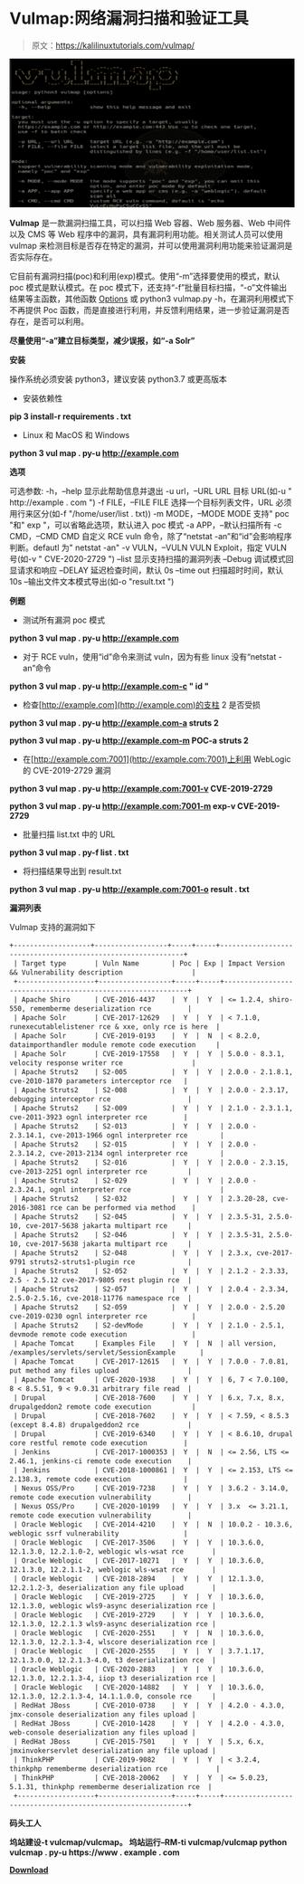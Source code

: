 # Vulmap:网络漏洞扫描和验证工具

> 原文：<https://kalilinuxtutorials.com/vulmap/>

[![Vulmap : Web Vulnerability Scanning & Verification Tools](img//3750cbe068669ba28b7b8a917b0e97d0.png "Vulmap : Web Vulnerability Scanning & Verification Tools")](https://1.bp.blogspot.com/-XcUWpfvYumE/X-pQ6Kk629I/AAAAAAAAIOs/BT5tp7wb7oQv8_S7OA3j3sP4RpA0vILYgCLcBGAsYHQ/s728/Vulmap%25281%2529.png)

**Vulmap** 是一款漏洞扫描工具，可以扫描 Web 容器、Web 服务器、Web 中间件以及 CMS 等 Web 程序中的漏洞，具有漏洞利用功能。相关测试人员可以使用 vulmap 来检测目标是否存在特定的漏洞，并可以使用漏洞利用功能来验证漏洞是否实际存在。

它目前有漏洞扫描(poc)和利用(exp)模式。使用“-m”选择要使用的模式，默认 poc 模式是默认模式。在 poc 模式下，还支持“-f”批量目标扫描，“-o”文件输出结果等主函数，其他函数 [Options](https://github.com/zhzyker/vulmap/#options) 或 python3 vulmap.py -h，在漏洞利用模式下不再提供 Poc 函数，而是直接进行利用，并反馈利用结果，进一步验证漏洞是否存在，是否可以利用。

**尽量使用“-a”建立目标类型，减少误报，如“-a Solr”**

**安装**

操作系统必须安装 python3，建议安装 python3.7 或更高版本

*   安装依赖性

**pip 3 install-r requirements . txt**

*   Linux 和 MacOS 和 Windows

**python 3 vul map . py-u http://example.com**

**选项**

可选参数:
-h，–help 显示此帮助信息并退出
-u url，–URL URL 目标 URL(如-u " http://example . com ")
-f FILE，–FILE FILE 选择一个目标列表文件，URL 必须用行来区分(如-f "/home/user/list . txt))
-m MODE，–MODE MODE 支持" poc "和" exp "，可以省略此选项，默认进入 poc 模式
-a APP，–默认扫描所有
-c CMD，–CMD CMD 自定义 RCE vuln 命令，除了“netstat -an”和“id”会影响程序判断。defautl 为" netstat -an"
-v VULN，–VULN VULN Exploit，指定 VULN 号(如-v " CVE-2020-2729 ")
–list 显示支持扫描的漏洞列表
–Debug 调试模式回显请求和响应
–DELAY 延迟检查时间，默认 0s
–time out 扫描超时时间，默认 10s
–输出文件文本模式导出(如-o "result.txt ")

**例题**

*   测试所有漏洞 poc 模式

**python 3 vul map . py-u http://example.com**

*   对于 RCE vuln，使用“id”命令来测试 vuln，因为有些 linux 没有“netstat -an”命令

**python 3 vul map . py-u http://example.com-c " id "**

*   检查[http://example.com](http://example.com)的支柱 2 是否受损

**python 3 vul map . py-u http://example.com-a struts 2**

**python 3 vul map . py-u http://example.com-m POC-a struts 2**

*   在[http://example.com:7001](http://example.com:7001)上利用 WebLogic 的 CVE-2019-2729 漏洞

**python 3 vul map . py-u http://example.com:7001-v CVE-2019-2729**

**python 3 vul map . py-u http://example.com:7001-m exp-v CVE-2019-2729**

*   批量扫描 list.txt 中的 URL

**python 3 vul map . py-f list . txt**

*   将扫描结果导出到 result.txt

**python 3 vul map . py-u http://example.com:7001-o result . txt**

**漏洞列表**

Vulmap 支持的漏洞如下

```
+-------------------+------------------+-----+-----+-------------------------------------------------------------+
 | Target type       | Vuln Name        | Poc | Exp | Impact Version && Vulnerability description                 |
 +-------------------+------------------+-----+-----+-------------------------------------------------------------+
 | Apache Shiro      | CVE-2016-4437    |  Y  |  Y  | <= 1.2.4, shiro-550, rememberme deserialization rce         |
 | Apache Solr       | CVE-2017-12629   |  Y  |  Y  | < 7.1.0, runexecutablelistener rce & xxe, only rce is here  |
 | Apache Solr       | CVE-2019-0193    |  Y  |  N  | < 8.2.0, dataimporthandler module remote code execution     |
 | Apache Solr       | CVE-2019-17558   |  Y  |  Y  | 5.0.0 - 8.3.1, velocity response writer rce                 |
 | Apache Struts2    | S2-005           |  Y  |  Y  | 2.0.0 - 2.1.8.1, cve-2010-1870 parameters interceptor rce   |
 | Apache Struts2    | S2-008           |  Y  |  Y  | 2.0.0 - 2.3.17, debugging interceptor rce                   |
 | Apache Struts2    | S2-009           |  Y  |  Y  | 2.1.0 - 2.3.1.1, cve-2011-3923 ognl interpreter rce         |
 | Apache Struts2    | S2-013           |  Y  |  Y  | 2.0.0 - 2.3.14.1, cve-2013-1966 ognl interpreter rce        |
 | Apache Struts2    | S2-015           |  Y  |  Y  | 2.0.0 - 2.3.14.2, cve-2013-2134 ognl interpreter rce        |
 | Apache Struts2    | S2-016           |  Y  |  Y  | 2.0.0 - 2.3.15, cve-2013-2251 ognl interpreter rce          |
 | Apache Struts2    | S2-029           |  Y  |  Y  | 2.0.0 - 2.3.24.1, ognl interpreter rce                      |
 | Apache Struts2    | S2-032           |  Y  |  Y  | 2.3.20-28, cve-2016-3081 rce can be performed via method    |
 | Apache Struts2    | S2-045           |  Y  |  Y  | 2.3.5-31, 2.5.0-10, cve-2017-5638 jakarta multipart rce     |
 | Apache Struts2    | S2-046           |  Y  |  Y  | 2.3.5-31, 2.5.0-10, cve-2017-5638 jakarta multipart rce     |
 | Apache Struts2    | S2-048           |  Y  |  Y  | 2.3.x, cve-2017-9791 struts2-struts1-plugin rce             |
 | Apache Struts2    | S2-052           |  Y  |  Y  | 2.1.2 - 2.3.33, 2.5 - 2.5.12 cve-2017-9805 rest plugin rce  |
 | Apache Struts2    | S2-057           |  Y  |  Y  | 2.0.4 - 2.3.34, 2.5.0-2.5.16, cve-2018-11776 namespace rce  |
 | Apache Struts2    | S2-059           |  Y  |  Y  | 2.0.0 - 2.5.20 cve-2019-0230 ognl interpreter rce           |
 | Apache Struts2    | S2-devMode       |  Y  |  Y  | 2.1.0 - 2.5.1, devmode remote code execution                |
 | Apache Tomcat     | Examples File    |  Y  |  N  | all version, /examples/servlets/servlet/SessionExample      |
 | Apache Tomcat     | CVE-2017-12615   |  Y  |  Y  | 7.0.0 - 7.0.81, put method any files upload                 |
 | Apache Tomcat     | CVE-2020-1938    |  Y  |  Y  | 6, 7 < 7.0.100, 8 < 8.5.51, 9 < 9.0.31 arbitrary file read  |
 | Drupal            | CVE-2018-7600    |  Y  |  Y  | 6.x, 7.x, 8.x, drupalgeddon2 remote code execution          |
 | Drupal            | CVE-2018-7602    |  Y  |  Y  | < 7.59, < 8.5.3 (except 8.4.8) drupalgeddon2 rce            |
 | Drupal            | CVE-2019-6340    |  Y  |  Y  | < 8.6.10, drupal core restful remote code execution         |
 | Jenkins           | CVE-2017-1000353 |  Y  |  N  | <= 2.56, LTS <= 2.46.1, jenkins-ci remote code execution    |
 | Jenkins           | CVE-2018-1000861 |  Y  |  Y  | <= 2.153, LTS <= 2.138.3, remote code execution             |
 | Nexus OSS/Pro     | CVE-2019-7238    |  Y  |  Y  | 3.6.2 - 3.14.0, remote code execution vulnerability         |
 | Nexus OSS/Pro     | CVE-2020-10199   |  Y  |  Y  | 3.x  <= 3.21.1, remote code execution vulnerability         |
 | Oracle Weblogic   | CVE-2014-4210    |  Y  |  N  | 10.0.2 - 10.3.6, weblogic ssrf vulnerability                |
 | Oracle Weblogic   | CVE-2017-3506    |  Y  |  Y  | 10.3.6.0, 12.1.3.0, 12.2.1.0-2, weblogic wls-wsat rce       |
 | Oracle Weblogic   | CVE-2017-10271   |  Y  |  Y  | 10.3.6.0, 12.1.3.0, 12.2.1.1-2, weblogic wls-wsat rce       |
 | Oracle Weblogic   | CVE-2018-2894    |  Y  |  Y  | 12.1.3.0, 12.2.1.2-3, deserialization any file upload       |
 | Oracle Weblogic   | CVE-2019-2725    |  Y  |  Y  | 10.3.6.0, 12.1.3.0, weblogic wls9-async deserialization rce |
 | Oracle Weblogic   | CVE-2019-2729    |  Y  |  Y  | 10.3.6.0, 12.1.3.0, 12.2.1.3 wls9-async deserialization rce |
 | Oracle Weblogic   | CVE-2020-2551    |  Y  |  N  | 10.3.6.0, 12.1.3.0, 12.2.1.3-4, wlscore deserialization rce |
 | Oracle Weblogic   | CVE-2020-2555    |  Y  |  Y  | 3.7.1.17, 12.1.3.0.0, 12.2.1.3-4.0, t3 deserialization rce  |
 | Oracle Weblogic   | CVE-2020-2883    |  Y  |  Y  | 10.3.6.0, 12.1.3.0, 12.2.1.3-4, iiop t3 deserialization rce |
 | Oracle Weblogic   | CVE-2020-14882   |  Y  |  Y  | 10.3.6.0, 12.1.3.0, 12.2.1.3-4, 14.1.1.0.0, console rce     |
 | RedHat JBoss      | CVE-2010-0738    |  Y  |  Y  | 4.2.0 - 4.3.0, jmx-console deserialization any files upload |
 | RedHat JBoss      | CVE-2010-1428    |  Y  |  Y  | 4.2.0 - 4.3.0, web-console deserialization any files upload |
 | RedHat JBoss      | CVE-2015-7501    |  Y  |  Y  | 5.x, 6.x, jmxinvokerservlet deserialization any file upload |
 | ThinkPHP          | CVE-2019-9082    |  Y  |  Y  | < 3.2.4, thinkphp rememberme deserialization rce            |
 | ThinkPHP          | CVE-2018-20062   |  Y  |  Y  | <= 5.0.23, 5.1.31, thinkphp rememberme deserialization rce  |
 +-------------------+------------------+-----+-----+-------------------------------------------------------------+
```

**码头工人**

**坞站建设-t vulcmap/vulcmap。
坞站运行–RM-ti vulcmap/vulcmap python vulcmap . py-u https://www . example . com**

[**Download**](https://github.com/zhzyker/vulmap)